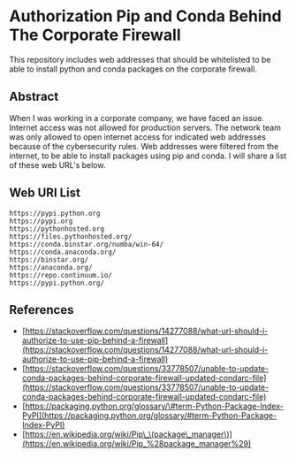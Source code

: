 # Authorization Pip and Conda Behind The Corporate Firewall

This repository includes web addresses that should be whitelisted to be able to install python and conda packages on the corporate firewall.

## Abstract

When I was working in a corporate company, we have faced an issue. Internet access was not allowed for production servers. The network team was only allowed to open internet access for indicated web addresses because of the cybersecurity rules. Web addresses were filtered from the internet, to be able to install packages using pip and conda. I will share a list of these web URL's below.

## Web URI List

```text
https://pypi.python.org
https://pypi.org
https://pythonhosted.org
https://files.pythonhosted.org/
https://conda.binstar.org/numba/win-64/
https://conda.anaconda.org/
https://binstar.org/
https://anaconda.org/
https://repo.continuum.io/
https://pypi.python.org/
```

## References

* [https://stackoverflow.com/questions/14277088/what-url-should-i-authorize-to-use-pip-behind-a-firewall](https://stackoverflow.com/questions/14277088/what-url-should-i-authorize-to-use-pip-behind-a-firewall)
* [https://stackoverflow.com/questions/33778507/unable-to-update-conda-packages-behind-corporate-firewall-updated-condarc-file](https://stackoverflow.com/questions/33778507/unable-to-update-conda-packages-behind-corporate-firewall-updated-condarc-file)
* [https://packaging.python.org/glossary/\#term-Python-Package-Index-PyPI](https://packaging.python.org/glossary/#term-Python-Package-Index-PyPI)
* [https://en.wikipedia.org/wiki/Pip\_\(package\_manager\)](https://en.wikipedia.org/wiki/Pip_%28package_manager%29)

